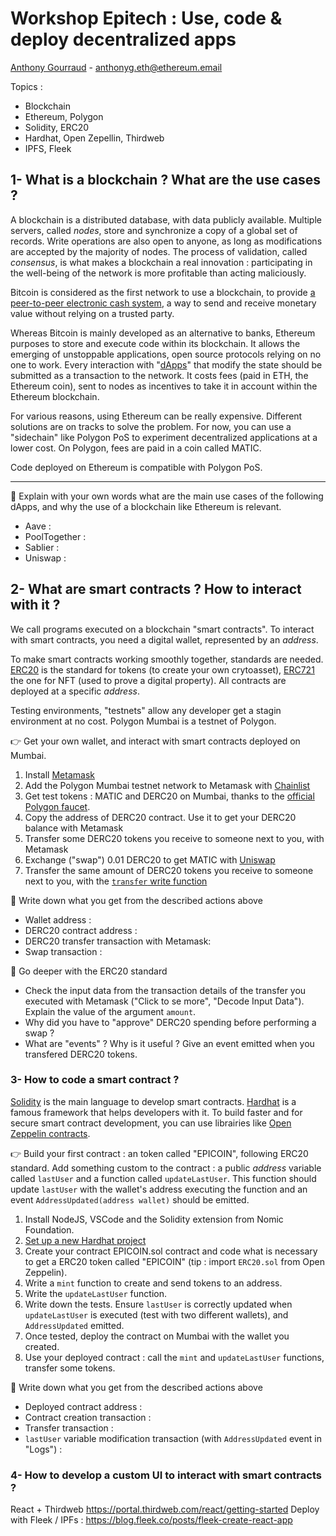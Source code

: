 # Workshop Epitech : Use, code & deploy decentralized apps
[Anthony Gourraud](https://anthonyg.eth.limo/) - [anthonyg.eth@ethereum.email](anthonyg.eth@ethereum.email)


Topics : 
- Blockchain
- Ethereum, Polygon
- Solidity, ERC20
- Hardhat, Open Zepellin, Thirdweb
- IPFS, Fleek


## 1- What is a blockchain ? What are the use cases ? 

A blockchain is a distributed database, with data publicly available. Multiple servers, called *nodes*, store and synchronize a copy of a global set of records. Write operations are also open to anyone, as long as modifications are accepted by the majority of nodes. The process of validation, called *consensus*, is what makes a blockchain a real innovation : participating in the well-being of the network is more profitable than acting maliciously.

Bitcoin is considered as the first network to use a blockchain, to provide [a peer-to-peer electronic cash system](https://bitcoin.org/bitcoin.pdf), a way to send and receive monetary value without relying on a trusted party. 

Whereas Bitcoin is mainly developed as an alternative to banks, Ethereum purposes to store and execute code within its blockchain. It allows the emerging of unstoppable applications, open source protocols relying on no one to work. Every interaction with "[dApps](https://ethereum.org/en/dapps/)" that modify the state should be submitted as a transaction to the network. It costs fees (paid in ETH, the Ethereum coin), sent to nodes as incentives to take it in account within the Ethereum blockchain. 

For various reasons, using Ethereum can be really expensive. Different solutions are on tracks to solve the problem. For now, you can use a "sidechain" like Polygon PoS to experiment decentralized applications at a lower cost. On Polygon, fees are paid in a coin called MATIC. 

Code deployed on Ethereum is compatible with Polygon PoS.

---

📝 Explain with your own words what are the main use cases of the following dApps, and why the use of a blockchain like Ethereum is relevant. 

* Aave :
* PoolTogether :  
* Sablier : 
* Uniswap : 

## 2- What are smart contracts ? How to interact with it ? 

We call programs executed on a blockchain "smart contracts". To interact with smart contracts, you need a digital wallet, represented by an *address*. 

To make smart contracts working smoothly together, standards are needed. [ERC20](https://ethereum.org/en/developers/docs/standards/tokens/erc-20/) is the standard for tokens (to create your own crytoasset), [ERC721](https://ethereum.org/en/developers/docs/standards/tokens/erc-721/) the one for NFT (used to prove a digital property).
All contracts are deployed at a specific *address*. 

Testing environments, "testnets" allow any developer get a stagin environment at no cost. Polygon Mumbai is a testnet of Polygon. 

👉 Get your own wallet, and interact with smart contracts deployed on Mumbai.  

1. Install [Metamask](https://metamask.io/)
2. Add the Polygon Mumbai testnet network to Metamask with [Chainlist](https://chainlist.org/)   
3. Get test tokens : MATIC and DERC20 on Mumbai, thanks to the [official Polygon faucet](https://faucet.polygon.technology/). 
4. Copy the address of DERC20 contract. Use it to get your DERC20 balance with Metamask
5. Transfer some DERC20 tokens you receive to someone next to you, with Metamask
5. Exchange ("swap") 0.01 DERC20 to get MATIC with [Uniswap](https://app.uniswap.org/#/swap)
6. Transfer the same amount of DERC20 tokens you receive to someone next to you, with the [`transfer` write function](https://mumbai.polygonscan.com/address/0xfe4f5145f6e09952a5ba9e956ed0c25e3fa4c7f1#writeContract#F9)

📝 Write down what you get from the described actions above 

* Wallet address :  
* DERC20 contract address : 
* DERC20 transfer transaction with Metamask:
* Swap transaction : 

📝 Go deeper with the ERC20 standard

* Check the input data from the transaction details of the transfer you executed with Metamask ("Click to se more", "Decode Input Data"). Explain the value of the argument `amount`. 
* Why did you have to "approve" DERC20 spending before performing a swap ?
* What are "events" ? Why is it useful ? Give an event emitted when you transfered DERC20 tokens.  

### 3- How to code a smart contract ?

[Solidity](https://soliditylang.org/) is the main language to develop smart contracts. [Hardhat](https://hardhat.org/) is a famous framework that helps developers with it. 
To build faster and for secure smart contract development, you can use librairies like [Open Zeppelin contracts](https://github.com/OpenZeppelin/openzeppelin-contracts). 

👉 Build your first contract : an token called "EPICOIN", following ERC20 standard. Add something custom to the contract : a public *address* variable called `lastUser` and a function called `updateLastUser`. This function should update `lastUser` with the wallet's address executing the function and an event `AddressUpdated(address wallet)` should be emitted. 

1. Install NodeJS, VSCode and the Solidity extension from Nomic Foundation.
2. [Set up a new Hardhat project](https://hardhat.org/tutorial/creating-a-new-hardhat-project)  
3. Create your contract EPICOIN.sol contract and code what is necessary to get a ERC20 token called "EPICOIN" (tip : import `ERC20.sol` from Open Zeppelin). 
4. Write a `mint` function to create and send tokens to an address.
5. Write the `updateLastUser` function. 
4. Write down the tests. Ensure `lastUser` is correctly updated when  `updateLastUser` is executed (test with two different wallets), and `AddressUpdated` emitted. 
5. Once tested, deploy the contract on Mumbai with the wallet you created.
6. Use your deployed contract : call the `mint` and `updateLastUser` functions, transfer some tokens. 

📝 Write down what you get from the described actions above

* Deployed contract address : 
* Contract creation transaction : 
* Transfer transaction : 
* `lastUser` variable modification transaction (with `AddressUpdated` event in "Logs") : 

### 4- How to develop a custom UI to interact with smart contracts ?

React + Thirdweb
https://portal.thirdweb.com/react/getting-started
Deploy with Fleek / IPFs : https://blog.fleek.co/posts/fleek-create-react-app
